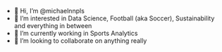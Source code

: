 - 👋 Hi, I’m @michaelnnpls
- 👀 I’m interested in Data Science, Football (aka Soccer), Sustainability and everything in between
- 🌱 I’m currently working in Sports Analytics
- 💞️ I’m looking to collaborate on anything really

<!---
michaelnnpls/michaelnnpls is a ✨ special ✨ repository because its `README.md` (this file) appears on your GitHub profile.
You can click the Preview link to take a look at your changes.
--->

